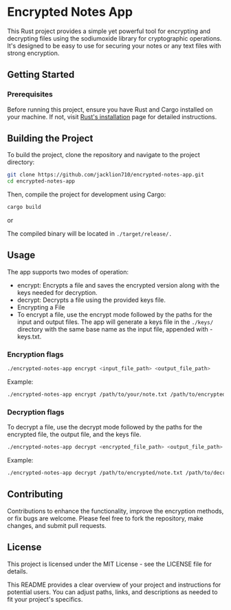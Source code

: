 # Encrypted Notes App

This Rust project provides a simple yet powerful tool for encrypting and decrypting files using the sodiumoxide library for cryptographic operations. It's designed to be easy to use for securing your notes or any text files with strong encryption.

## Getting Started

### Prerequisites

Before running this project, ensure you have Rust and Cargo installed on your machine. If not, visit [Rust's installation](https://www.rust-lang.org/tools/install) page for detailed instructions.

## Building the Project

To build the project, clone the repository and navigate to the project directory:

```bash
git clone https://github.com/jacklion710/encrypted-notes-app.git
cd encrypted-notes-app
```

Then, compile the project for development using Cargo:

```bash
cargo build 
```

or

The compiled binary will be located in `./target/release/.`

## Usage

The app supports two modes of operation:

- encrypt: Encrypts a file and saves the encrypted version along with the keys needed for decryption.
- decrypt: Decrypts a file using the provided keys file.
- Encrypting a File
- To encrypt a file, use the encrypt mode followed by the paths for the input and output files. The app will generate a keys file in the `./keys/` directory with the same base name as the input file, appended with -keys.txt.

### Encryption flags
```bash
./encrypted-notes-app encrypt <input_file_path> <output_file_path>
```

Example:

```bash
./encrypted-notes-app encrypt /path/to/your/note.txt /path/to/encrypted/note.txt
```

### Decryption flags

To decrypt a file, use the decrypt mode followed by the paths for the encrypted file, the output file, and the keys file.

```bash
./encrypted-notes-app decrypt <encrypted_file_path> <output_file_path> <keys_file_path>
```

Example:

```bash
./encrypted-notes-app decrypt /path/to/encrypted/note.txt /path/to/decrypted/note.txt /path/to/keys/note-keys.txt
```

## Contributing

Contributions to enhance the functionality, improve the encryption methods, or fix bugs are welcome. Please feel free to fork the repository, make changes, and submit pull requests.

## License

This project is licensed under the MIT License - see the LICENSE file for details.

This README provides a clear overview of your project and instructions for potential users. You can adjust paths, links, and descriptions as needed to fit your project's specifics.




